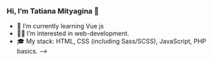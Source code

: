 ### Hi, I’m Tatiana Mityagina 👋


- 🌱 I’m currently learning Vue js
- 👨‍💻 I’m interested in web-development.
- 🎓 My stack: HTML, CSS (including Sass/SCSS), JavaScript, PHP basics.
-->

